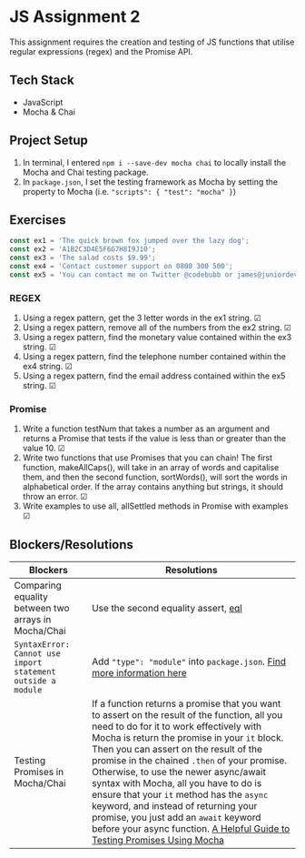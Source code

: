 # JS Assignment 2

This assignment requires the creation and testing of JS functions that utilise regular expressions (regex) and the Promise API. 

## Tech Stack

- JavaScript
- Mocha & Chai

## Project Setup

1. In terminal, I entered `npm i --save-dev mocha chai` to locally install the Mocha and Chai testing package.
2. In `package.json`, I set the testing framework as Mocha by setting the property to Mocha (i.e. `"scripts": { "test": "mocha" }`)

## Exercises

```javascript
const ex1 = 'The quick brown fox jumped over the lazy dog';
const ex2 = 'A1B2C3D4E5F6G7H8I9J10';
const ex3 = 'The salad costs $9.99';
const ex4 = 'Contact customer support on 0800 300 500';
const ex5 = 'You can contact me on Twitter @codebubb or james@juniordevelopercentral.com';
```

### REGEX
1. Using a regex pattern, get the 3 letter words in the ex1 string. &#9745;
2. Using a regex pattern, remove all of the numbers from the ex2 string. &#9745;
3. Using a regex pattern, find the monetary value contained within the ex3 string. &#9745;
4. Using a regex pattern, find the telephone number contained within the ex4 string. &#9745;
5. Using a regex pattern, find the email address contained within the ex5 string. &#9745;

### Promise
1. Write a function testNum that takes a number as an argument and returns a Promise that tests if the value is less than or greater than the value 10. &#9745;
2. Write two functions that use Promises that you can chain! The first function, makeAllCaps(), will take in an array of words and capitalise them, and then the second function, sortWords(), will sort the words in alphabetical order. If the array contains anything but strings, it should throw an error. &#9745;
3. Write examples to use all, allSettled methods in Promise with examples &#9745; 

## Blockers/Resolutions
| Blockers | Resolutions |
|----------|-------------|
| Comparing equality between two arrays in Mocha/Chai | Use the second equality assert, [eql](https://medium.com/building-ibotta/testing-arrays-and-objects-with-chai-js-4b372310fe6d) |
| `SyntaxError: Cannot use import statement outside a module` | Add `"type": "module"` into `package.json`. [Find more information here](https://medium.com/@fredriccliver/syntaxerror-cannot-use-import-statement-outside-a-module-69182014b8c6) |
| Testing Promises in Mocha/Chai | If a function returns a promise that you want to assert on the result of the function, all you need to do for it to work effectively with Mocha is return the promise in your `it` block. Then you can assert on the result of the promise in the chained `.then` of your promise. Otherwise, to use the newer async/await syntax with Mocha, all you have to do is ensure that your `it` method has the `async` keyword, and instead of returning your promise, you just add an `await` keyword before your async function. [A Helpful Guide to Testing Promises Using Mocha](https://www.testim.io/blog/testing-promises-using-mocha/) |